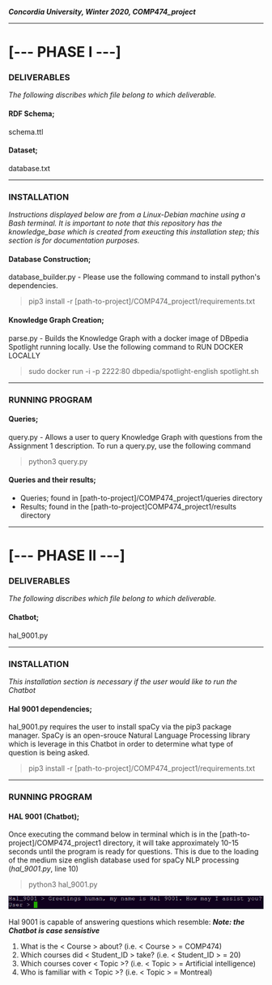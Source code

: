 ___Concordia University, Winter 2020, COMP474_project___
___________________________________________
# [--- PHASE I ---]
### DELIVERABLES
_The following discribes which file belong to which deliverable._
#### RDF Schema;
schema.ttl
#### Dataset;
database.txt
___________________________________________
### INSTALLATION 
_Instructions displayed below are from a Linux-Debian machine using a Bash terminal. It is important to note that this repository has the knowledge_base which is created from exeucting this installation step; this section is for documentation purposes._
#### Database Construction;
database_builder.py - Please use the following command to install python's dependencies.
>pip3 install -r [path-to-project]/COMP474_project1/requirements.txt
#### Knowledge Graph Creation;
parse.py - Builds the Knowledge Graph with a docker image of DBpedia Spotlight running locally. Use the following command to RUN DOCKER LOCALLY
>sudo docker run -i -p 2222:80 dbpedia/spotlight-english spotlight.sh
___________________________________________
### RUNNING PROGRAM
#### Queries;
query.py - Allows a user to query Knowledge Graph with questions from the Assignment 1 description. To run a query.py, use the following command
>python3 query.py
#### Queries and their results;
- Queries; found in [path-to-project]/COMP474_project1/queries directory
- Results; found in the [path-to-project]COMP474_project1/results directory
___________________________________________
# [--- PHASE II ---]
### DELIVERABLES
_The following discribes which file belong to which deliverable._
#### Chatbot;
hal_9001.py
___________________________________________
### INSTALLATION 
_This installation section is necessary if the user would like to run the Chatbot_
#### Hal 9001 dependencies;
hal_9001.py requires the user to install spaCy via the pip3 package manager. SpaCy is an open-srouce Natural Language Processing library which is leverage in this Chatbot in order to determine what type of question is being asked.
>pip3 install -r [path-to-project]/COMP474_project1/requirements.txt
___________________________________________
### RUNNING PROGRAM
#### HAL 9001 (Chatbot);
Once executing the command below in terminal which is in the [path-to-project]/COMP474_project1 directory, it will take approximately 10-15 seconds until the program is ready for questions. This is due to the loading of the medium size english database used for spaCy NLP processing (_hal_9001.py_, line 10)
>python3 hal_9001.py

![](img/hal_9001_running.png)

Hal 9001 is capable of answering questions which resemble: 
___Note: the Chatbot is case sensistive___
1. What is the < Course > about? (i.e. < Course > = COMP474)
2. Which courses did < Student_ID > take? (i.e. < Student_ID > = 20)
3. Which courses cover < Topic >? (i.e. < Topic > = Artificial intelligence)
4. Who is familiar with < Topic >? (i.e. < Topic > = Montreal)

